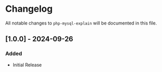 # Changelog

All notable changes to `php-mysql-explain` will be documented in this file.

## [1.0.0] - 2024-09-26
### Added
* Initial Release
